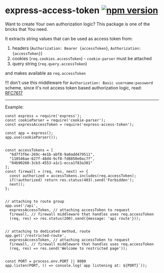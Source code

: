 # express-access-token [![npm version](https://badge.fury.io/js/express-access-token.png)](https://badge.fury.io/js/express-access-token)

Want to create Your own authorization logic?
This package is one of the bricks that You need.

It extracts string values that can be used as access token from:
1. headers (`Authorization: Bearer {accessToken}`, `Authorization: {accessToken}`)
2. cookies (`req.cookies.accessToken`) - `cookie-parser` must be attached
3. query string (`req.query.accessToken`)

and makes available as `req.accessToken`

!!! don't use this middleware for `Authorization: Basic username:password` scheme, since it's not access token based authorization logic, read: [RFC7617](https://tools.ietf.org/html/rfc7617)

----

Example:
```
const express = require('express');
const cookieParser = require('cookie-parser');
const expressAccessToken = require('express-access-token');

const app = express();
app.use(cookieParser());


const accessTokens = [
  "6d7f3f6e-269c-4e1b-abf8-9a0add479511",
  "110546ae-627f-48d4-9cf8-fd8850e0ac7f",
  "04b90260-3cb3-4553-a1c1-ecca1f83a381"
];
const firewall = (req, res, next) => {
  const authorized = accessTokens.includes(req.accessToken);
  if(!authorized) return res.status(403).send('Forbidden');
  next();
};


// attaching to route group
app.use('/api',
  expressAccessToken, // attaching accessToken to request
  firewall, // firewall middleware that handles uses req.accessToken
  (req, res) => res.status(200).send({message: 'api route'}));


// attaching to dedicated method, route
app.get('/restricted-route',
  expressAccessToken, // attaching accessToken to request
  firewall, // firewall middleware that handles uses req.accessToken
  (req, res) => res.send('Welcome to restricted page'));


const PORT = process.env.PORT || 8080
app.listen(PORT, () => console.log(`app listening at: ${PORT}`));
```
